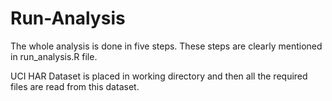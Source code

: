 # Run-Analysis

The whole analysis is done in five steps. These steps are clearly mentioned in run_analysis.R file.

UCI HAR Dataset is placed in working directory and then all the required files are read from this dataset.
